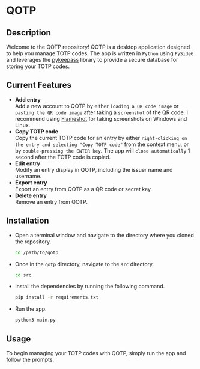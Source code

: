 # QOTP

## Description

Welcome to the QOTP repository! QOTP is a desktop application designed to help you manage TOTP codes. The app is written in `Python` using `PySide6` and leverages the [pykeepass](https://github.com/libkeepass/pykeepass) library to provide a secure database for storing your TOTP codes.

## Current Features

- **Add entry**  
  Add a new account to QOTP by either `loading a QR code image` or `pasting the QR code image` after taking a `screenshot` of the QR code. I recommend using [Flameshot](https://github.com/flameshot-org/flameshot) for taking screenshots on Windows and Linux.
- **Copy TOTP code**  
  Copy the current TOTP code for an entry by either `right-clicking on the entry and selecting "Copy TOTP code"` from the context menu, or by `double-pressing the ENTER key`. The app will `close automatically` 1 second after the TOTP code is copied.
- **Edit entry**  
  Modify an entry display in QOTP, including the issuer name and username.
- **Export entry**  
  Export an entry from QOTP as a QR code or secret key.
- **Delete entry**  
  Remove an entry from QOTP.

## Installation

- Open a terminal window and navigate to the directory where you cloned the repository.
  ```bash
  cd /path/to/qotp
  ```
- Once in the `qotp` directory, navigate to the `src` directory.
  ```bash
  cd src
  ```
- Install the dependencies by running the following command.
  ```bash
  pip install -r requirements.txt
  ```
- Run the app.
  ```bash
  python3 main.py
  ```

## Usage

To begin managing your TOTP codes with QOTP, simply run the app and follow the prompts.
